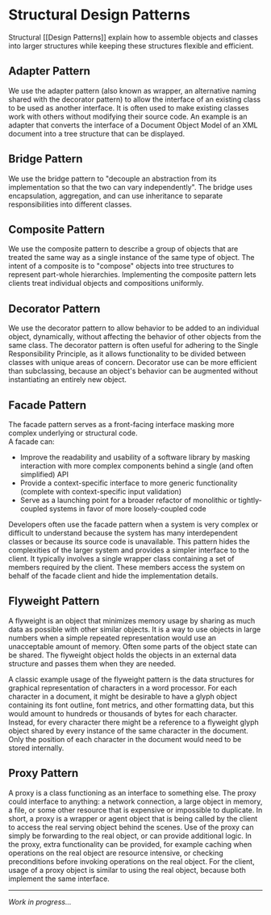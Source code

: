 # Structural Design Patterns

Structural [[Design Patterns]] explain how to assemble objects and classes into larger structures while keeping these structures flexible and efficient.

## Adapter Pattern

We use the adapter pattern (also known as wrapper, an alternative naming shared with the decorator pattern) to allow the interface of an existing class to be used as another interface. It is often used to make existing classes work with others without modifying their source code. An example is an adapter that converts the interface of a Document Object Model of an XML document into a tree structure that can be displayed.

## Bridge Pattern

We use the bridge pattern to "decouple an abstraction from its implementation so that the two can vary independently". The bridge uses encapsulation, aggregation, and can use inheritance to separate responsibilities into different classes.

## Composite Pattern

We use the composite pattern to describe a group of objects that are treated the same way as a single instance of the same type of object. The intent of a composite is to "compose" objects into tree structures to represent part-whole hierarchies. Implementing the composite pattern lets clients treat individual objects and compositions uniformly.

## Decorator Pattern

We use the decorator pattern to allow behavior to be added to an individual object, dynamically, without affecting the behavior of other objects from the same class. The decorator pattern is often useful for adhering to the Single Responsibility Principle, as it allows functionality to be divided between classes with unique areas of concern. Decorator use can be more efficient than subclassing, because an object's behavior can be augmented without instantiating an entirely new object.

## Facade Pattern

The facade pattern serves as a front-facing interface masking more complex underlying or structural code.  
A facade can:

-   Improve the readability and usability of a software library by masking interaction with more complex components behind a single (and often simplified) API
-   Provide a context-specific interface to more generic functionality (complete with context-specific input validation)
-   Serve as a launching point for a broader refactor of monolithic or tightly-coupled systems in favor of more loosely-coupled code

Developers often use the facade pattern when a system is very complex or difficult to understand because the system has many interdependent classes or because its source code is unavailable. This pattern hides the complexities of the larger system and provides a simpler interface to the client. It typically involves a single wrapper class containing a set of members required by the client. These members access the system on behalf of the facade client and hide the implementation details.

## Flyweight Pattern

A flyweight is an object that minimizes memory usage by sharing as much data as possible with other similar objects. It is a way to use objects in large numbers when a simple repeated representation would use an unacceptable amount of memory. Often some parts of the object state can be shared. The flyweight object holds the objects in an external data structure and passes them when they are needed.

A classic example usage of the flyweight pattern is the data structures for graphical representation of characters in a word processor. For each character in a document, it might be desirable to have a glyph object containing its font outline, font metrics, and other formatting data, but this would amount to hundreds or thousands of bytes for each character. Instead, for every character there might be a reference to a flyweight glyph object shared by every instance of the same character in the document. Only the position of each character in the document would need to be stored internally.

## Proxy Pattern

A proxy is a class functioning as an interface to something else. The proxy could interface to anything: a network connection, a large object in memory, a file, or some other resource that is expensive or impossible to duplicate. In short, a proxy is a wrapper or agent object that is being called by the client to access the real serving object behind the scenes. Use of the proxy can simply be forwarding to the real object, or can provide additional logic. In the proxy, extra functionality can be provided, for example caching when operations on the real object are resource intensive, or checking preconditions before invoking operations on the real object. For the client, usage of a proxy object is similar to using the real object, because both implement the same interface.


---

*Work in progress...*
